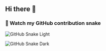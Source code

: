 ## Hi there 👋

### 🐍 Watch my GitHub contribution snake

![GitHub Snake Light](https://github.com/rezaazizi/rezaazizi/blob/output/github-contribution-grid-snake.svg)

![GitHub Snake Dark](https://github.com/rezaazizi/rezaazizi/blob/output/github-contribution-grid-snake-dark.svg)
